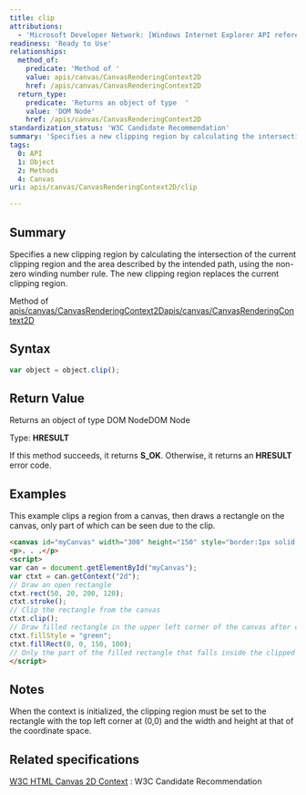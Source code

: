 ```yaml
---
title: clip
attributions:
  - 'Microsoft Developer Network: [Windows Internet Explorer API reference Article](http://msdn.microsoft.com/en-us/library/ie/hh828809%28v=vs.85%29.aspx)'
readiness: 'Ready to Use'
relationships:
  method_of:
    predicate: 'Method of '
    value: apis/canvas/CanvasRenderingContext2D
    href: /apis/canvas/CanvasRenderingContext2D
  return_type:
    predicate: 'Returns an object of type  '
    value: 'DOM Node'
    href: /apis/canvas/CanvasRenderingContext2D
standardization_status: 'W3C Candidate Recommendation'
summary: 'Specifies a new clipping region by calculating the intersection of the current clipping region and the area described by the intended path, using the non-zero winding number rule. The new clipping region replaces the current clipping region.'
tags:
  0: API
  1: Object
  2: Methods
  4: Canvas
uri: apis/canvas/CanvasRenderingContext2D/clip

---
```

## Summary

Specifies a new clipping region by calculating the intersection of the current clipping region and the area described by the intended path, using the non-zero winding number rule. The new clipping region replaces the current clipping region.

Method of [apis/canvas/CanvasRenderingContext2D](/apis/canvas/CanvasRenderingContext2D)[apis/canvas/CanvasRenderingContext2D](/apis/canvas/CanvasRenderingContext2D)

## Syntax

``` js
var object = object.clip();
```

## Return Value

Returns an object of type DOM NodeDOM Node

Type: **HRESULT**

If this method succeeds, it returns **S\_OK**. Otherwise, it returns an **HRESULT** error code.

## Examples

This example clips a region from a canvas, then draws a rectangle on the canvas, only part of which can be seen due to the clip.

``` html
<canvas id="myCanvas" width="300" height="150" style="border:1px solid blue;"></canvas>
<p>. . .</p>
<script>
var can = document.getElementById("myCanvas");
var ctxt = can.getContext("2d");
// Draw an open rectangle
ctxt.rect(50, 20, 200, 120);
ctxt.stroke();
// Clip the rectangle from the canvas
ctxt.clip();
// Draw filled rectangle in the upper left corner of the canvas after clip
ctxt.fillStyle = "green";
ctxt.fillRect(0, 0, 150, 100);
// Only the part of the filled rectangle that falls inside the clipped area is visible
</script>
```

## Notes

When the context is initialized, the clipping region must be set to the rectangle with the top left corner at (0,0) and the width and height at that of the coordinate space.

## Related specifications

[W3C HTML Canvas 2D Context](http://www.w3.org/TR/2dcontext/)
:   W3C Candidate Recommendation
